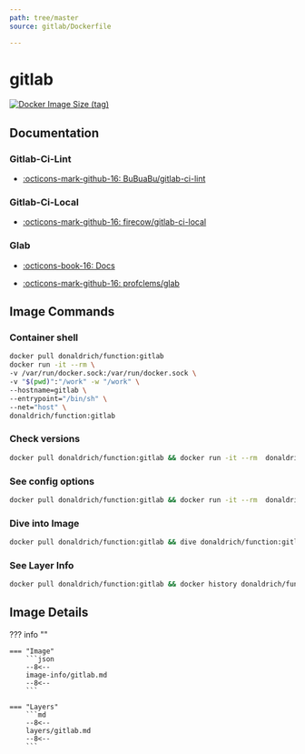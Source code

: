 ```yaml
---
path: tree/master
source: gitlab/Dockerfile

---
```


# gitlab

[![Docker Image Size (tag)](https://img.shields.io/docker/image-size/donaldrich/function/gitlab?color=blue&label=donaldrich/function:gitlab&logo=docker&style=flat-square)](https://hub.docker.com/r/donaldrich/function/gitlab)

## Documentation

### Gitlab-Ci-Lint

- [:octicons-mark-github-16: BuBuaBu/gitlab-ci-lint](https://github.com/BuBuaBu/gitlab-ci-lint)

### Gitlab-Ci-Local

- [:octicons-mark-github-16: firecow/gitlab-ci-local](https://github.com/firecow/gitlab-ci-local)

### Glab

- [:octicons-book-16: Docs](https://clementsam.tech/glab)

- [:octicons-mark-github-16: profclems/glab](https://github.com/profclems/glab)

## Image Commands

### Container shell

```sh
docker pull donaldrich/function:gitlab
docker run -it --rm \
-v /var/run/docker.sock:/var/run/docker.sock \
-v "$(pwd)":"/work" -w "/work" \
--hostname=gitlab \
--entrypoint="/bin/sh" \
--net="host" \
donaldrich/function:gitlab
```

### Check versions

```sh
docker pull donaldrich/function:gitlab && docker run -it --rm  donaldrich/function:gitlab validate
```

### See config options

```sh
docker pull donaldrich/function:gitlab && docker run -it --rm  donaldrich/function:gitlab help
```

### Dive into Image

```sh
docker pull donaldrich/function:gitlab && dive donaldrich/function:gitlab
```

### See Layer Info

```sh
docker pull donaldrich/function:gitlab && docker history donaldrich/function:gitlab
```

## Image Details

??? info ""

    === "Image"
        ```json
        --8<--
        image-info/gitlab.md
        --8<--
        ```

    === "Layers"
        ```md
        --8<--
        layers/gitlab.md
        --8<--
        ```
